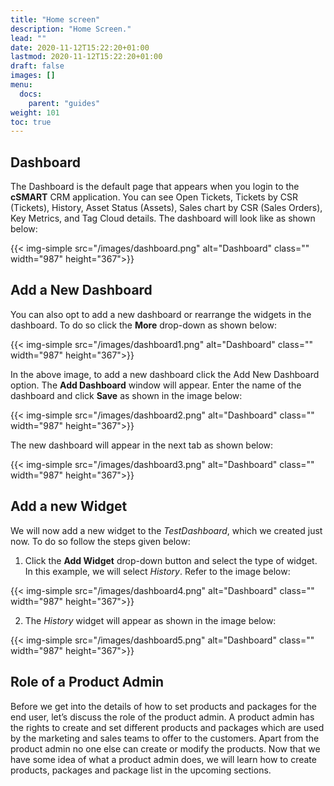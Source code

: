 ```yaml
---
title: "Home screen"
description: "Home Screen."
lead: ""
date: 2020-11-12T15:22:20+01:00
lastmod: 2020-11-12T15:22:20+01:00
draft: false
images: []
menu:
  docs:
    parent: "guides"
weight: 101
toc: true
---
```


## Dashboard

The Dashboard is the default page that appears when you login to the **cSMART** CRM application. You can see Open Tickets, Tickets by CSR (Tickets), History, Asset Status (Assets), Sales chart by CSR (Sales Orders), Key Metrics, and Tag Cloud details. The dashboard will look like as shown below:

{{< img-simple src="/images/dashboard.png"  alt="Dashboard" class="" width="987" height="367">}}

## Add a New Dashboard
You can also opt to add a new dashboard or rearrange the widgets in the dashboard. To do so click the **More** drop-down as shown below:

{{< img-simple src="/images/dashboard1.png"  alt="Dashboard" class="" width="987" height="367">}}

In the above image, to add a new dashboard click the Add New Dashboard option. The **Add Dashboard** window will appear. Enter the name of the dashboard and click **Save** as shown in the image below:

{{< img-simple src="/images/dashboard2.png"  alt="Dashboard" class="" width="987" height="367">}}

The new dashboard will appear in the next tab as shown below:

{{< img-simple src="/images/dashboard3.png"  alt="Dashboard" class="" width="987" height="367">}}

## Add a new Widget

We will now add a new widget to the <i>TestDashboard</i>, which we created just now. To do so follow the steps given below:

1. Click the **Add Widget** drop-down button and select the type of widget. In this example, we will select *History*. Refer to the image below:

{{< img-simple src="/images/dashboard4.png"  alt="Dashboard" class="" width="987" height="367">}}

2. The *History* widget will appear as shown in the image below:

{{< img-simple src="/images/dashboard5.png"  alt="Dashboard" class="" width="987" height="367">}}

## Role of a Product Admin
Before we get into the details of how to set products and packages for the end user, let’s discuss the role of the product admin. A product admin has the rights to create and set different products and packages which are used by the marketing and sales teams to offer to the customers. Apart from the product admin no one else can create or modify the products.
Now that we have some idea of what a product admin does, we will learn how to create products, packages and package list in the upcoming sections.
